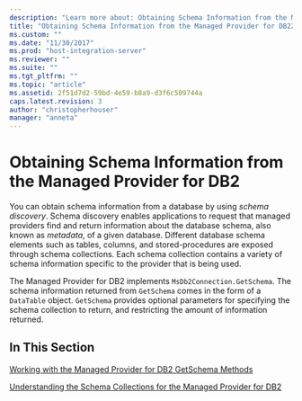 ```yaml
---
description: "Learn more about: Obtaining Schema Information from the Managed Provider for DB2"
title: "Obtaining Schema Information from the Managed Provider for DB22 | Microsoft Docs"
ms.custom: ""
ms.date: "11/30/2017"
ms.prod: "host-integration-server"
ms.reviewer: ""
ms.suite: ""
ms.tgt_pltfrm: ""
ms.topic: "article"
ms.assetid: 2f51d7d2-59bd-4e59-b8a9-d3f6c509744a
caps.latest.revision: 3
author: "christopherhouser"
manager: "anneta"
---
```

# Obtaining Schema Information from the Managed Provider for DB2
You can obtain schema information from a database by using *schema discovery*. Schema discovery enables applications to request that managed providers find and return information about the database schema, also known as *metadata*, of a given database. Different database schema elements such as tables, columns, and stored-procedures are exposed through schema collections. Each schema collection contains a variety of schema information specific to the provider that is being used.  
  
 The Managed Provider for DB2 implements `MsDb2Connection.GetSchema`. The schema information returned from `GetSchema` comes in the form of a `DataTable` object. `GetSchema` provides optional parameters for specifying the schema collection to return, and restricting the amount of information returned.  
  
## In This Section  
 [Working with the Managed Provider for DB2 GetSchema Methods](../core/working-with-the-managed-provider-for-db2-getschema-methods1.md)  
  
 [Understanding the Schema Collections for the Managed Provider for DB2](../core/understanding-the-schema-collections-for-the-managed-provider-for-db21.md)

